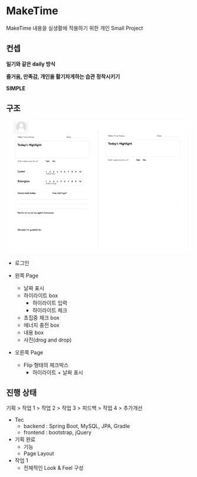 # MakeTime

MakeTime 내용을 실생활에 적용하기 위한 개인 Small Project

## 컨셉

**일기와 같은 daily 방식**  

**즐거움, 만족감, 개인을 활기차게하는 습관 정착시키기**  

**SIMPLE**

## 구조

![Base 골격](https://github.com/bluewow/makeTime/blob/master/assets/layout.png)

- 로그인
- 왼쪽 Page
	- 날짜 표시
	- 하이라이트 box
		- 하이라이트 입력
		- 하이라이트 체크
	- 초집중 체크 box
	- 에너지 충전 box
	- 내용 box
	- 사진(drog and drop)

- 오른쪽 Page
	- Flip 형태의 체크박스
		- 하이라이트 + 날짜 표시

## 진행 상태

기획 > 작업 1 > 작업 2 > 작업 3 > 피드백 > 작업 4 > 추가개선

- Tec
	- backend : Spring Boot, MySQL, JPA, Gradle
	- frontend : bootstrap, jQuery
- 기획 완료
	- 기능
	- Page Layout
- 작업 1 
	- 전체적인 Look & Feel 구성

<!--stackedit_data:
eyJoaXN0b3J5IjpbLTIwNTYxNzUxMDgsMTQxMTM4ODE0NCwtMT
I0ODAxMDk0OSwyMDg2MTY5NjEyXX0=
-->